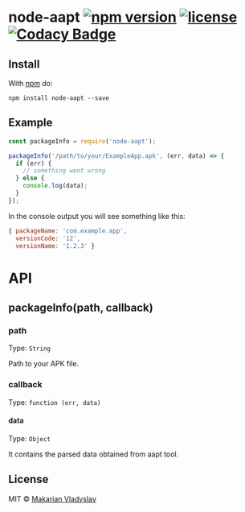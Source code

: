 # node-aapt [![npm version](https://badge.fury.io/js/node-aapt.svg)][npm] [![license](https://img.shields.io/github/license/mashape/apistatus.svg?maxAge=2592000)][license] [![Codacy Badge](https://api.codacy.com/project/badge/Grade/d6b1946a62c0453ebecef8e7ad1024e6)][codacy]

## Install

With [npm](https://npmjs.org/package/node-aapt) do:

```
npm install node-aapt --save
```

## Example

```js
const packageInfo = require('node-aapt');

packageInfo('/path/to/your/ExampleApp.apk', (err, data) => {
  if (err) {
    // something went wrong 
  } else {
    console.log(data);
  }
});
```
In the console output you will see something like this:
```js
{ packageName: 'com.example.app',
  versionCode: '12',
  versionName: '1.2.3' }  
```

# API

## packageInfo(path, callback)

### path
Type: `String`

Path to your APK file.

### callback
Type: `function (err, data)`

#### data
Type: `Object`

It contains the parsed data obtained from aapt tool.

## License

MIT © [Makarian Vladyslav](https://github.com/vldmkr)

[npm]:      https://badge.fury.io/js/node-aapt
[license]:  https://github.com/vldmkr/node-aapt/blob/master/LICENSE
[codacy]:   https://www.codacy.com/app/vladmakaryan/node-aapt?utm_source=github.com&amp;utm_medium=referral&amp;utm_content=vldmkr/node-aapt&amp;utm_campaign=Badge_Grade
